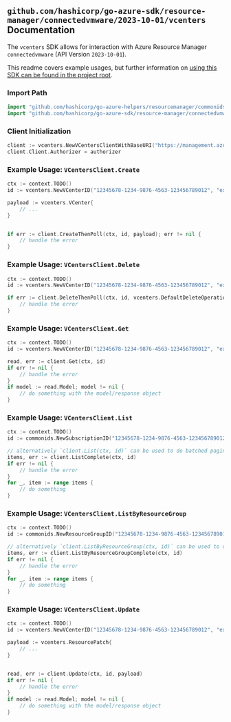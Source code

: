 
## `github.com/hashicorp/go-azure-sdk/resource-manager/connectedvmware/2023-10-01/vcenters` Documentation

The `vcenters` SDK allows for interaction with Azure Resource Manager `connectedvmware` (API Version `2023-10-01`).

This readme covers example usages, but further information on [using this SDK can be found in the project root](https://github.com/hashicorp/go-azure-sdk/tree/main/docs).

### Import Path

```go
import "github.com/hashicorp/go-azure-helpers/resourcemanager/commonids"
import "github.com/hashicorp/go-azure-sdk/resource-manager/connectedvmware/2023-10-01/vcenters"
```


### Client Initialization

```go
client := vcenters.NewVCentersClientWithBaseURI("https://management.azure.com")
client.Client.Authorizer = authorizer
```


### Example Usage: `VCentersClient.Create`

```go
ctx := context.TODO()
id := vcenters.NewVCenterID("12345678-1234-9876-4563-123456789012", "example-resource-group", "vCenterName")

payload := vcenters.VCenter{
	// ...
}


if err := client.CreateThenPoll(ctx, id, payload); err != nil {
	// handle the error
}
```


### Example Usage: `VCentersClient.Delete`

```go
ctx := context.TODO()
id := vcenters.NewVCenterID("12345678-1234-9876-4563-123456789012", "example-resource-group", "vCenterName")

if err := client.DeleteThenPoll(ctx, id, vcenters.DefaultDeleteOperationOptions()); err != nil {
	// handle the error
}
```


### Example Usage: `VCentersClient.Get`

```go
ctx := context.TODO()
id := vcenters.NewVCenterID("12345678-1234-9876-4563-123456789012", "example-resource-group", "vCenterName")

read, err := client.Get(ctx, id)
if err != nil {
	// handle the error
}
if model := read.Model; model != nil {
	// do something with the model/response object
}
```


### Example Usage: `VCentersClient.List`

```go
ctx := context.TODO()
id := commonids.NewSubscriptionID("12345678-1234-9876-4563-123456789012")

// alternatively `client.List(ctx, id)` can be used to do batched pagination
items, err := client.ListComplete(ctx, id)
if err != nil {
	// handle the error
}
for _, item := range items {
	// do something
}
```


### Example Usage: `VCentersClient.ListByResourceGroup`

```go
ctx := context.TODO()
id := commonids.NewResourceGroupID("12345678-1234-9876-4563-123456789012", "example-resource-group")

// alternatively `client.ListByResourceGroup(ctx, id)` can be used to do batched pagination
items, err := client.ListByResourceGroupComplete(ctx, id)
if err != nil {
	// handle the error
}
for _, item := range items {
	// do something
}
```


### Example Usage: `VCentersClient.Update`

```go
ctx := context.TODO()
id := vcenters.NewVCenterID("12345678-1234-9876-4563-123456789012", "example-resource-group", "vCenterName")

payload := vcenters.ResourcePatch{
	// ...
}


read, err := client.Update(ctx, id, payload)
if err != nil {
	// handle the error
}
if model := read.Model; model != nil {
	// do something with the model/response object
}
```
